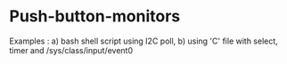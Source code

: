 # Push-button-monitors
Examples : a) bash shell script using I2C poll, b) using 'C' file with select, timer and /sys/class/input/event0
